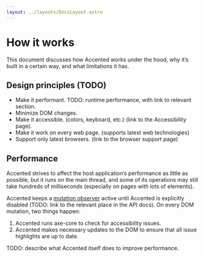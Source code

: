 ```yaml
---
layout: ../layouts/DocsLayout.astro
---
```


# How it works

This document discusses how Accented works under the hood,
why it’s built in a certain way,
and what limitations it has.

## Design principles (TODO)

- Make it performant. TODO: runtime performance, with link to relevant section.
- Minimize DOM changes.
- Make it accessible. (colors, keyboard, etc.) (link to the Accessibility page).
- Make it work on every web page. (supports latest web technologies)
- Support only latest browsers. (link to the browser support page)

## Performance

Accented strives to affect the host application’s performance
as little as possible,
but it runs on the main thread,
and some of its operations may still take hundreds of milliseconds
(especially on pages with lots of elements).

Accented keeps a [mutation observer](https://developer.mozilla.org/en-US/docs/Web/API/MutationObserver)
active until Accented is explicitly disabled (TODO: link to the relevant place in the API docs).
On every DOM mutation, two things happen:

1. Accented runs axe-core to check for accessibility issues.
2. Accented makes necessary updates to the DOM to ensure that all issue highlights are up to date.

TODO: describe what Accented itself does to improve performance.
